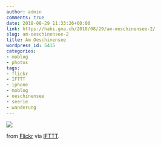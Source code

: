 ```yaml
---
author: admin
comments: true
date: 2018-08-29 11:33:26+00:00
link: https://habi.gna.ch/2018/08/29/am-oeschinensee-2/
slug: am-oeschinensee-2
title: Am Oeschinensee
wordpress_id: 5415
categories:
- moblog
- photos
tags:
- flickr
- IFTTT
- iphone
- moblog
- oeschinensee
- seerie
- wanderung
---
```


![](https://static.flickr.com/1849/43624314264_5a9af98603_b.jpg)  

  

from [Flickr](https://flic.kr/p/29sW1Mo) via [IFTTT](https://ifttt.com/?ref=da&site=wordpress).
